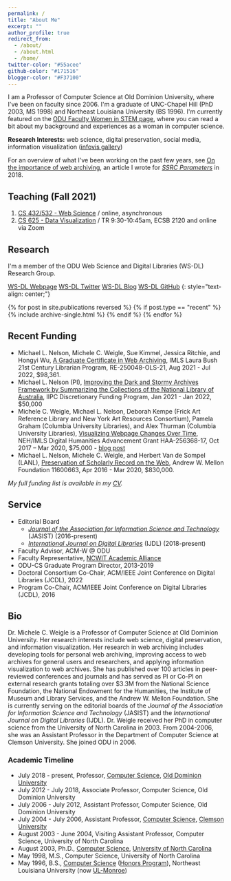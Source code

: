 ```yaml
---
permalink: /
title: "About Me"
excerpt: ""
author_profile: true
redirect_from: 
  - /about/
  - /about.html
  - /home/
twitter-color: "#55acee"
github-color: "#171516"
blogger-color: "#F37100"
---
```

I am a Professor of Computer Science at Old Dominion University, where I've been on faculty since 2006.  I'm a graduate of UNC-Chapel Hill (PhD 2003, MS 1998) and Northeast Louisiana University (BS 1996).  I'm currently featured on the [ODU Faculty Women in STEM page](https://www.odu.edu/facultydevelopment/women-in-stem#tab9=3&done1612907281342), where you can read a bit about my background and experiences as a woman in computer science.

**Research Interests:** web science, digital preservation, social media, information visualization ([infovis gallery](https://www.cs.odu.edu/~mweigle/research/gallery.html))

For an overview of what I've been working on the past few years, see [On the importance of web archiving](https://items.ssrc.org/parameters/on-the-importance-of-web-archiving/), an article I wrote for [*SSRC Parameters*](https://items.ssrc.org/category/parameters/) in 2018.

## Teaching (Fall 2021)

1. [CS 432/532 - Web Science](/teaching/2021-fall-cs432532) / online, asynchronous
1. [CS 625 - Data Visualization](/teaching/2021-fall-cs625) / TR 9:30-10:45am, ECSB 2120 and online via Zoom

## Research

I'm a member of the ODU Web Science and Digital Libraries (WS-DL) Research Group.  

<a href="https://oduwsdl.github.io/" target="_blank" class="btn btn--mcw"><i class="fas fa-fw fa-link"></i><span> WS-DL Webpage</span></a>
<a href="https://twitter.com/WebSciDL" target="_blank" class="btn btn--mcw"><i class="fab fa-twitter" style="color: {{ page.twitter-color }}"></i><span> WS-DL Twitter</span></a>
<a href="https://ws-dl.blogspot.com/" target="_blank" class="btn btn--mcw"><i class="fab fa-blogger" style="color: {{ page.blogger-color }}"></i><span> WS-DL Blog</span></a>
<a href="https://github.com/oduwsdl" target="_blank" class="btn btn--mcw"><i class="fab fa-fw fa-github" style="color: {{ page.github-color }}"></i><span> WS-DL GitHub</span></a>
{: style="text-align: center;"}

{% for post in site.publications reversed %}
  {% if post.type == "recent" %}
    {% include archive-single.html %}
  {% endif %}
{% endfor %}

## Recent Funding

* Michael L. Nelson, Michele C. Weigle, Sue Kimmel, Jessica Ritchie, and Hongyi Wu, [A Graduate Certificate in Web Archiving](https://www.imls.gov/grants/awarded/re-250048-ols-21), IMLS Laura Bush 21st Century Librarian Program, RE-250048-OLS-21, Aug 2021 - Jul 2022, $98,361.
* Michael L. Nelson (PI), [Improving the Dark and Stormy Archives Framework by Summarizing the Collections of the National Library of Australia](https://netpreserve.org/projects/dark-and-stormy-archives/), IIPC Discretionary Funding Program, Jan 2021 - Jan 2022, $50,000
* Michele C. Weigle, Michael L. Nelson, Deborah Kempe (Frick Art Reference Library and New York Art Resources Consortium), Pamela Graham (Columbia University Libraries), and Alex Thurman (Columbia University Libraries), [Visualizing Webpage Changes Over Time](https://securegrants.neh.gov/publicquery/main.aspx?f=1&gn=HAA-256368-17), NEH/IMLS Digital Humanities Advancement Grant HAA-256368-17, Oct 2017 – Mar 2020, $75,000 - [blog post](https://ws-dl.blogspot.com/2017/10/2017-10-16-visualizing-webpage-changes.html)
* Michael L. Nelson, Michele C. Weigle, and Herbert Van de Sompel (LANL), [Preservation of Scholarly Record on the Web](https://mellon.org/grants/grants-database/grants/old-dominion-university/11600663/), Andrew W. Mellon Foundation 11600663, Apr 2016 - Mar 2020, $830,000.

*My full funding list is available in my [CV](https://weiglemc.github.io/cv/).*

## Service

* Editorial Board
  * [*Journal of the Association for Information Science and Technology*](https://asistdl.onlinelibrary.wiley.com/hub/journal/23301643/homepage/editorialboard) (JASIST) (2016-present)
  * [*International Journal on Digital Libraries*](https://www.springer.com/computer/database+management+&+information+retrieval/journal/799/PS2?detailsPage=editorialBoard) (IJDL) (2018-present)
* Faculty Advisor, ACM-W @ ODU
* Faculty Representative, [NCWIT Academic Alliance](https://www.ncwit.org/alliances/aa)
* ODU-CS Graduate Program Director, 2013-2019
* Doctoral Consortium Co-Chair, ACM/IEEE Joint Conference on Digital Libraries (JCDL), 2022
* Program Co-Chair, ACM/IEEE Joint Conference on Digital Libraries (JCDL), 2016

## Bio

Dr. Michele C. Weigle is a Professor of Computer Science at Old Dominion University. Her research interests include web science, digital preservation, and information visualization. Her research in web archiving includes developing tools for personal web archiving, improving access to web archives for general users and researchers, and applying information visualization to web archives. She has published over 100 articles in peer-reviewed conferences and journals and has served as PI or Co-PI on external research grants totaling over $3.3M from the National Science Foundation, the National Endowment for the Humanities, the Institute of Museum and Library Services, and the Andrew W. Mellon Foundation. She is currently serving on the editorial boards of the *Journal of the Association for Information Science and Technology* (JASIST) and the *International Journal on Digital Libraries* (IJDL). Dr. Weigle received her PhD in computer science from the University of North Carolina in 2003. From 2004-2006, she was an Assistant Professor in the Department of Computer Science at Clemson University. She joined ODU in 2006.

### Academic Timeline

* July 2018 - present, Professor, [Computer Science](https://www.cs.odu.edu/), [Old Dominion University](https://www.odu.edu/)
* July 2012 - July 2018, Associate Professor, Computer Science, Old Dominion University
* July 2006 - July 2012, Assistant Professor, Computer Science, Old Dominion University
* July 2004 - July 2006, Assistant Professor, [Computer Science](http://www.clemson.edu/ces/departments/computing/), [Clemson University](http://www.clemson.edu)
* August 2003 - June 2004, Visiting Assistant Professor, Computer Science, University of North Carolina
* August 2003, Ph.D., [Computer Science](https://www.cs.unc.edu), [University of North Carolina](https://www.unc.edu)
* May 1998, M.S., Computer Science, University of North Carolina
* May 1996, B.S., [Computer Science](http://www.ulm.edu/cba/computerscience/index.html) ([Honors Program](http://www.ulm.edu/honors)), Northeast Louisiana University (now [UL-Monroe](http://www.ulm.edu))
  
